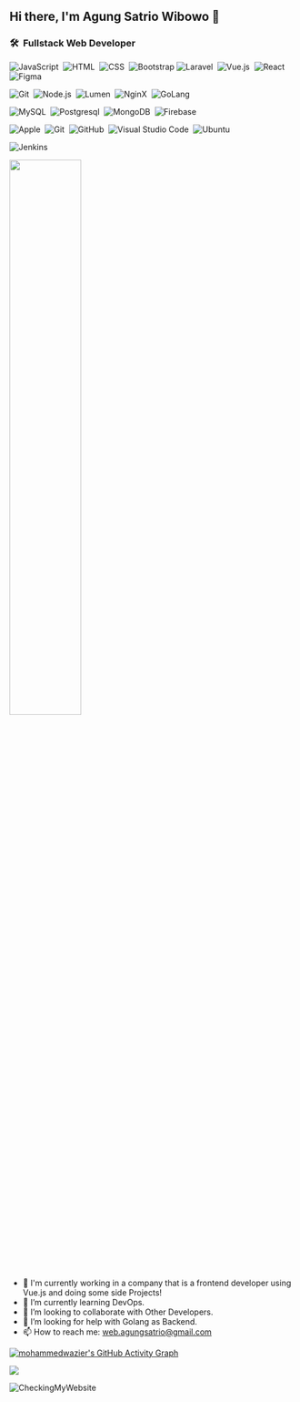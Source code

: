 ## Hi there, I'm Agung Satrio Wibowo 👋

<!-- <img width="100%" src="https://github-readme-stats.vercel.app/api/top-langs/?username=gekikara404&title_color=79ff97&icon_color=63a2ff&text_color=ffffff&bg_color=151515&hide=css%2Chtml&layout=compact" /> -->

### 🛠 &nbsp;Fullstack Web Developer

![JavaScript](https://img.shields.io/badge/-JavaScript-333333?style=flat&logo=javascript)&nbsp;
![HTML](https://img.shields.io/badge/-HTML-333333?style=flat&logo=HTML5)&nbsp;
![CSS](https://img.shields.io/badge/-CSS-333333?style=flat&logo=CSS3&logoColor=1572B6)&nbsp;
![Bootstrap](https://img.shields.io/badge/-Bootstrap-333333?style=flat&logo=bootstrap&logoColor=563D7C)
![Laravel](https://img.shields.io/badge/-Laravel-333333?style=flat&logo=laravel)&nbsp;
![Vue.js](https://img.shields.io/badge/-Vue.js-333333?style=flat&logo=Vue.js)&nbsp;
![React](https://img.shields.io/badge/-React%20JS-333333?style=flat&logo=react)&nbsp;
![Figma](https://img.shields.io/badge/-Figma-333333?style=flat&logo=figma)&nbsp;

![Git](https://img.shields.io/badge/-PHP-333333?style=flat&logo=php)&nbsp;
![Node.js](https://img.shields.io/badge/-Node.js-333333?style=flat&logo=node.js)&nbsp;
![Lumen](https://img.shields.io/badge/-Lumen-333333?style=flat&logo=lumen)&nbsp;
![NginX](https://img.shields.io/badge/-NginX-333333?style=flat&logo=nginx)&nbsp;
![GoLang](https://img.shields.io/badge/-Go%20Lang-333333?style=flat&logo=go)&nbsp;

![MySQL](https://img.shields.io/badge/-MySQL-333333?style=flat&logo=mysql)&nbsp;
![Postgresql](https://img.shields.io/badge/-Postgres-333333?style=flat&logo=postgresql)&nbsp;
![MongoDB](https://img.shields.io/badge/-MongoDB-333333?style=flat&logo=mongodb)&nbsp;
![Firebase](https://img.shields.io/badge/-Firebase-333333?style=flat&logo=firebase)&nbsp;

![Apple](https://img.shields.io/badge/-Apple-333333?style=flat&logo=apple&logoColor=007ACC)&nbsp;
![Git](https://img.shields.io/badge/-Git-333333?style=flat&logo=git)&nbsp;
![GitHub](https://img.shields.io/badge/-GitHub-333333?style=flat&logo=github)&nbsp;
![Visual Studio Code](https://img.shields.io/badge/-Visual%20Studio%20Code-333333?style=flat&logo=visual-studio-code&logoColor=007ACC)&nbsp;
![Ubuntu](https://img.shields.io/badge/-Ubuntu-333333?style=flat&logo=ubuntu)&nbsp;

![Jenkins](https://img.shields.io/badge/-Jenkins-333333?style=flat&logo=jenkins)&nbsp;


<img src="https://github-readme-stats.vercel.app/api?username=gekikara404&&show_icons=true&title_color=79ff97&icon_color=63a2ff&text_color=ffffff&bg_color=151515" width="50%" />

- 🔭 I'm currently working in a company that is a frontend developer using Vue.js and doing some side Projects!
- 🌱 I’m currently learning DevOps.
- 👯 I’m looking to collaborate with Other Developers.
- 🤔 I’m looking for help with Golang as Backend.
- 📫 How to reach me: web.agungsatrio@gmail.com

[![mohammedwazier's GitHub Activity Graph](https://activity-graph.herokuapp.com/graph?username=gekikara404&theme=react-dark&custom_title=Contribution+Graph)](https://github.com/gekikara404)

![](https://komarev.com/ghpvc/?username=gekikara404&color=orange&style=flat-square)

![CheckingMyWebsite](https://img.shields.io/website?url=https%3A%2F%2Fpro-ject.xyz)

